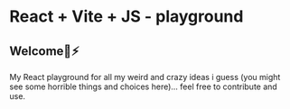 # React + Vite + JS - playground

## Welcome🤝⚡

My React playground for all my weird and crazy ideas i guess (you might see some horrible things and choices here)... feel free to contribute and use.
